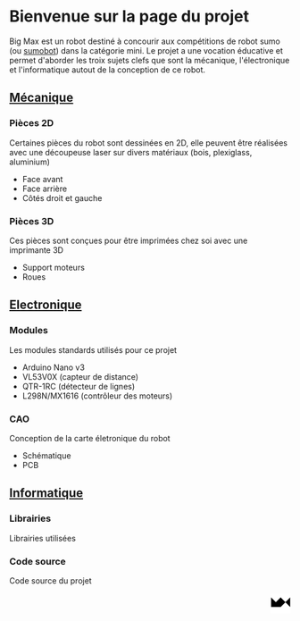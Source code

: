 # Bienvenue sur la page du projet

Big Max est un robot destiné à concourir aux compétitions de robot sumo (ou [sumobot](https://fr.wikipedia.org/wiki/Robot_sumo)) dans la catégorie mini. Le projet a une vocation éducative et permet d'aborder les troix sujets clefs que sont la mécanique, l'électronique et l'informatique autout de la conception de ce robot.

## [Mécanique](https://github.com/maxime-hanicotte/BigMax/tree/master/mécanique)

### Pièces 2D

Certaines pièces du robot sont dessinées en 2D, elle peuvent être réalisées avec une découpeuse laser sur divers matériaux (bois, plexiglass, aluminium)
* Face avant
* Face arrière
* Côtés droit et gauche

### Pièces 3D

Ces pièces sont conçues pour être imprimées chez soi avec une imprimante 3D
* Support moteurs
* Roues

## [Electronique](https://github.com/maxime-hanicotte/BigMax/tree/master/électronique)

### Modules

Les modules standards utilisés pour ce projet
* Arduino Nano v3
* VL53V0X (capteur de distance)
* QTR-1RC (détecteur de lignes)
* L298N/MX1616 (contrôleur des moteurs)

### CAO

Conception de la carte életronique du robot
* Schématique
* PCB

## [Informatique](https://github.com/maxime-hanicotte/BigMax/tree/master/informatique)

### Librairies

Librairies utilisées

### Code source

Code source du projet

<img src="./12615544.png" width="36" alt="MX" align="right">



